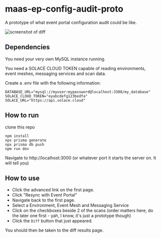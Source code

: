 # maas-ep-config-audit-proto

A prototype of what event portal configuration audit could be like.

![screenshot of diff](https://github.com/SolaceDev/maas-ep-config-audit-proto/blob/main/img/diffscreenshot.png?raw=true)

## Dependencies

You need your very own MySQL instance running.

You need a SOLACE CLOUD TOKEN capable of reading environments, event meshes, messaging services and scan data.

Create a .env file with the following information:
```
DATABASE_URL="mysql://myuser:mypassword@localhost:3308/my_database"
SOLACE_CLOUD_TOKEN="eyabcdefg123bedfa"
SOLACE_URL="https://api.solace.cloud"
```

## How to run

clone this repo
```
npm install
npx prisma generate 
npx prisma db push
npm run dev
```

Navigate to http://localhost:3000 (or whatever port it starts the server on. It will tell you)

## How to use
* Click the advanced link on the first page.
* Click "Resync with Event Portal"
* Navigate back to the first page.
* Select a Environment, Event Mesh and Messaging Service
* Click on the checkboxes beside 2 of the scans (order matters here, do the later one first - yah, I know, it's just a prototype though)
* Click the `Diff` button that just appeared.

You should then be taken to the diff results page.
